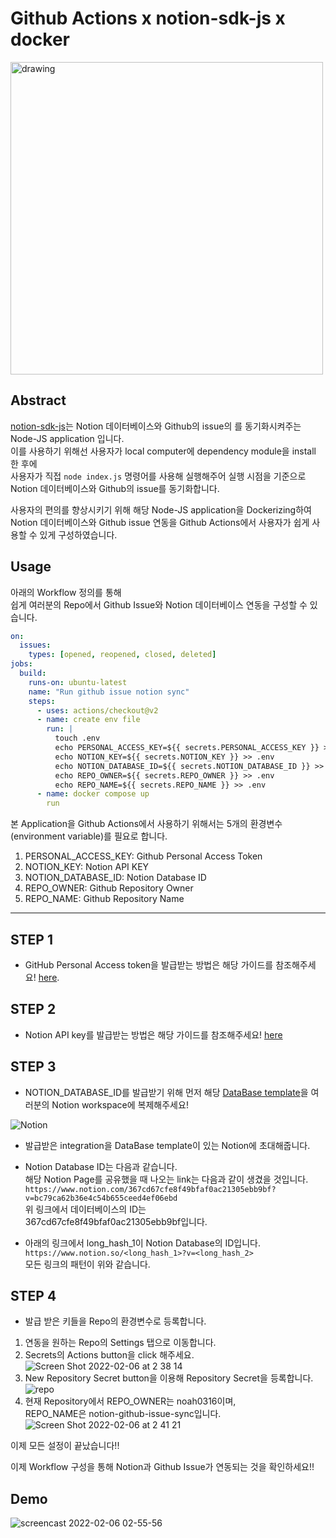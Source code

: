 # Github Actions x notion-sdk-js x docker

<img src="https://dev.notion.so/front-static/external/readme/images/github-notion-example@2x.png" alt="drawing" width="500"/>

## Abstract
[notion-sdk-js](https://github.com/makenotion/notion-sdk-js/tree/main/examples/notion-github-sync)는 
Notion 데이터베이스와 Github의 issue의 를 동기화시켜주는 Node-JS application 입니다.  
이를 사용하기 위해선 사용자가 local computer에 dependency module을 install 한 후에  
사용자가 직접 `node index.js` 명령어를 사용해 실행해주어 실행 시점을 기준으로 Notion 데이터베이스와 Github의 issue를 동기화합니다.  

사용자의 편의를 향상시키기 위해 해당 Node-JS application을 Dockerizing하여  
Notion 데이터베이스와 Github issue 연동을 Github Actions에서 사용자가 쉽게 사용할 수 있게 구성하였습니다.

## Usage

아래의 Workflow 정의를 통해   
쉽게 여러분의 Repo에서 Github Issue와 Notion 데이터베이스 연동을 구성할 수 있습니다.

```yml
on:
  issues:
    types: [opened, reopened, closed, deleted]
jobs:
  build:
    runs-on: ubuntu-latest
    name: "Run github issue notion sync"
    steps:
      - uses: actions/checkout@v2
      - name: create env file
        run: |
          touch .env
          echo PERSONAL_ACCESS_KEY=${{ secrets.PERSONAL_ACCESS_KEY }} >> .env
          echo NOTION_KEY=${{ secrets.NOTION_KEY }} >> .env
          echo NOTION_DATABASE_ID=${{ secrets.NOTION_DATABASE_ID }} >> .env
          echo REPO_OWNER=${{ secrets.REPO_OWNER }} >> .env
          echo REPO_NAME=${{ secrets.REPO_NAME }} >> .env
      - name: docker compose up
        run
```

본 Application을 Github Actions에서 사용하기 위해서는 5개의 환경변수(environment variable)를 필요로 합니다.
1. PERSONAL_ACCESS_KEY: Github Personal Access Token
2. NOTION_KEY: Notion API KEY
3. NOTION_DATABASE_ID: Notion Database ID
4. REPO_OWNER: Github Repository Owner
5. REPO_NAME: Github Repository Name
---
## STEP 1
- GitHub Personal Access token을 발급받는 방법은 해당 가이드를 참조해주세요!  [here](https://docs.github.com/en/github/authenticating-to-github/creating-a-personal-access-token).  
## STEP 2
- Notion API key를 발급받는 방법은 해당 가이드를 참조해주세요! [here](https://www.notion.com/my-integrations)
## STEP 3
- NOTION_DATABASE_ID를 발급받기 위해 먼저 해당 [DataBase template](https://www.notion.com/367cd67cfe8f49bfaf0ac21305ebb9bf?v=bc79ca62b36e4c54b655ceed4ef06ebd)을 여러분의 Notion workspace에 복제해주세요!

![Notion](https://user-images.githubusercontent.com/63908856/152652176-92e61d13-0759-45b3-b41a-d4521bb62ac3.png)

- 발급받은 integration을 DataBase template이 있는 Notion에 초대해줍니다.

- Notion Database ID는 다음과 같습니다.  
해당 Notion Page를 공유했을 때 나오는 link는 다음과 같이 생겼을 것입니다.  
`https://www.notion.com/367cd67cfe8f49bfaf0ac21305ebb9bf?v=bc79ca62b36e4c54b655ceed4ef06ebd`  
위 링크에서 데이터베이스의 ID는  
367cd67cfe8f49bfaf0ac21305ebb9bf입니다.


- 아래의 링크에서 long_hash_1이 Notion Database의 ID입니다.  
`https://www.notion.so/<long_hash_1>?v=<long_hash_2>`  
모든 링크의 패턴이 위와 같습니다.   

## STEP 4
- 발급 받은 키들을 Repo의 환경변수로 등록합니다.

1. 연동을 원하는 Repo의 Settings 탭으로 이동합니다.
2. Secrets의 Actions button을 click 해주세요.
![Screen Shot 2022-02-06 at 2 38 14](https://user-images.githubusercontent.com/63908856/152652504-acf7f59a-8f3d-4e46-8aad-13baaa287d2d.png)
3. New Repository Secret button을 이용해 Repository Secret을 등록합니다.
![repo](https://user-images.githubusercontent.com/63908856/152652563-7a4b8619-f414-4d0a-892a-a8c525ded6c6.png)
4. 현재 Repository에서 REPO_OWNER는 noah0316이며,  
   REPO_NAME은 notion-github-issue-sync입니다. 
![Screen Shot 2022-02-06 at 2 41 21](https://user-images.githubusercontent.com/63908856/152652614-a452da1b-84c9-4feb-94df-12be2b270887.png)

이제 모든 설정이 끝났습니다!!

이제 Workflow 구성을 통해 Notion과 Github Issue가 연동되는 것을 확인하세요!!

## Demo
 ![screencast 2022-02-06 02-55-56](https://user-images.githubusercontent.com/63908856/152653248-95228c28-97f2-4584-a486-cc6d64a2eb97.gif)

